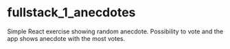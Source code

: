 # fullstack_1_anecdotes
Simple React exercise showing random anecdote. Possibility to vote and the app shows anecdote with the most votes.
